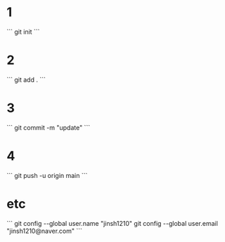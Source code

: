 <h1>1</h1>
```
git init
```

<h1>2</h1> 
```
git add .
```

<h1>3</h1>
```
git commit -m "update"
```

<h1>4</h1>
```
git push -u origin main
```

<h1>etc</h1>
```
git config --global user.name "jinsh1210"
git config --global user.email "jinsh1210@naver.com"
```
